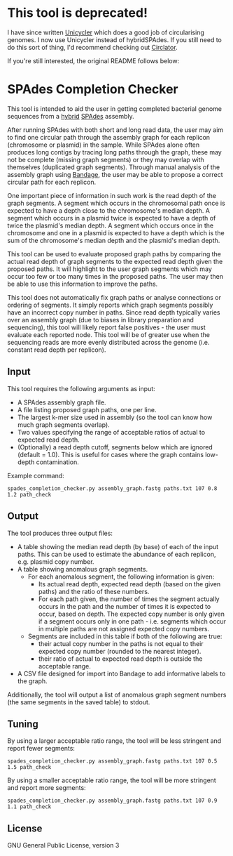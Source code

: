 # This tool is deprecated!

I have since written [Unicycler](https://github.com/rrwick/Unicycler) which does a good job of circularising genomes. I now use Unicycler instead of hybridSPAdes. If you still need to do this sort of thing, I'd recommend checking out [Circlator](https://sanger-pathogens.github.io/circlator/).

If you're still interested, the original README follows below:


# SPAdes Completion Checker

This tool is intended to aid the user in getting completed bacterial genome sequences from a [hybrid](http://bioinformatics.oxfordjournals.org/content/early/2015/12/16/bioinformatics.btv688) [SPAdes](http://bioinf.spbau.ru/spades) assembly.

After running SPAdes with both short and long read data, the user may aim to find one circular path through the assembly graph for each replicon (chromosome or plasmid) in the sample.  While SPAdes alone often produces long contigs by tracing long paths through the graph, these may not be complete (missing graph segments) or they may overlap with themselves (duplicated graph segments).  Through manual analysis of the assembly graph using  [Bandage](https://github.com/rrwick/Bandage), the user may be able to propose a correct circular path for each replicon.

One important piece of information in such work is the read depth of the graph segments.  A segment which occurs in the chromosomal path once is expected to have a depth close to the chromosome's median depth.  A segment which occurs in a plasmid twice is expected to have a depth of twice the plasmid's median depth.  A segment which occurs once in the chromosome and one in a plasmid is expected to have a depth which is the sum of the chromosome's median depth and the plasmid's median depth.

This tool can be used to evaluate proposed graph paths by comparing the actual read depth of graph segments to the expected read depth given the proposed paths.  It will highlight to the user graph segments which may occur too few or too many times in the proposed paths.  The user may then be able to use this information to improve the paths.

This tool does not automatically fix graph paths or analyse connections or ordering of segments.  It simply reports which graph segments possibly have an incorrect copy number in paths.  Since read depth typically varies over an assembly graph (due to biases in library preparation and sequencing), this tool will likely report false positives - the user must evaluate each reported node.  This tool will be of greater use when the sequencing reads are more evenly distributed across the genome (i.e. constant read depth per replicon).


## Input

This tool requires the following arguments as input:
* A SPAdes assembly graph file.
* A file listing proposed graph paths, one per line.
* The largest k-mer size used in assembly (so the tool can know how much graph segments overlap).
* Two values specifying the range of acceptable ratios of actual to expected read depth.
* (Optionally) a read depth cutoff, segments below which are ignored (default = 1.0).  This is useful for cases where the graph contains low-depth contamination.

Example command:

`spades_completion_checker.py assembly_graph.fastg paths.txt 107 0.8 1.2 path_check`


## Output

The tool produces three output files:
* A table showing the median read depth (by base) of each of the input paths.  This can be used to estimate the abundance of each replicon, e.g. plasmid copy number.
* A table showing anomalous graph segments.
  * For each anomalous segment, the following information is given:
    * Its actual read depth, expected read depth (based on the given paths) and the ratio of these numbers.
    * For each path given, the number of times the segment actually occurs in the path and the number of times it is expected to occur, based on depth.  The expected copy number is only given if a segment occurs only in one path - i.e. segments which occur in multiple paths are not assigned expected copy numbers.
  * Segments are included in this table if both of the following are true:
    * their actual copy number in the paths is not equal to their expected copy number (rounded to the nearest integer).
    * their ratio of actual to expected read depth is outside the acceptable range.
* A CSV file designed for import into Bandage to add informative labels to the graph.

Additionally, the tool will output a list of anomalous graph segment numbers (the same segments in the saved table) to stdout.


## Tuning

By using a larger acceptable ratio range, the tool will be less stringent and report fewer segments:

`spades_completion_checker.py assembly_graph.fastg paths.txt 107 0.5 1.5 path_check`

By using a smaller acceptable ratio range, the tool will be more stringent and report more segments:

`spades_completion_checker.py assembly_graph.fastg paths.txt 107 0.9 1.1 path_check`


## License

GNU General Public License, version 3
